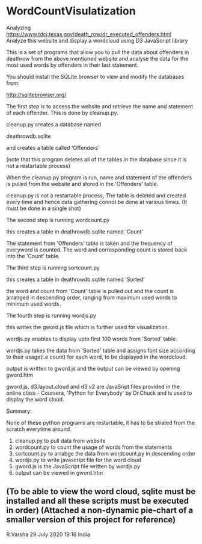 # WordCountVisulatization
Analyzing https://www.tdcj.texas.gov/death_row/dr_executed_offenders.html   
Analyze this website and display a wordcloud using D3 JavaScript library

This is a set of programs that allow you to pull the data about offenders in deathrow
from the above mentioned website and analyse the data for the most used words
by offenders in their last statement.

You should install the SQLite browser to view and modify the databases from:

http://sqlitebrowser.org/

The first step is to access the website and retrieve the name and statement of
each offender. This is done by cleanup.py.

cleanup.py creates a database named 

deathrowdb.sqlite

and creates a table called 'Offenders'

(note that this program deletes all of the tables in the database since
it is not a restartable process)

When the cleanup.py program is run, name and statement of the offenders is pulled from
the website and stored in the 'Offenders' table.

cleanup.py is not a restartable process, The table is deleted and created every time and
hence data gathering connot be done at various times. (It must be done in a single shot)

The second step is running wordcount.py

this creates a table in deathrowdb.sqlite named 'Count'

The statement from 'Offenders' table is taken and the frequency of everyword is counted.
The word and corresponding count is stored back into the 'Count' table.

The third step is running sortcount.py

this creates a table in deathrowdb.sqlite named 'Sorted'

the word and count from 'Count' table is pulled out and the count is arranged in
descending order, ranging from maximum used words to minimum used words.

The fourth step is running wordjs.py

this writes the gword.js file which is further used for visualization.

wordjs.py enables to display upto first 100 words from 'Sorted' table.

wordjs.py takes the data from 'Sorted' table and assigns font size according to
their usage(i.e count) for each word, to be displayed in the wordcloud.

output is written to gword.js and the output can be viewed by opening gword.htm

gword.js, d3.layout.cloud and d3.v2 are JavaSript files provided in the online class - Coursera,
'Python for Everybody' by Dr.Chuck and is used to display the word cloud.

Summary:

None of these python programs are restartable, it has to be strated from the scratch
everytime around.

1. cleanup.py to pull data from website
2. wordcount.py to count the usage of words from the statements
3. sortcount.py to arrabge the data from wordcount.py in descending order
4. wordjs.py to write javascript file for the word cloud
5. gword.js is the JavaScript file written by wordjs.py
6. output can be viewed in gword.htm

(To be able to view the word cloud, sqlite must be installed and all these scripts must be executed in order)
(Attached a non-dynamic pie-chart of a smaller version of this project for reference)
--------
R.Varsha 29 July 2020 19:16 India

                               





